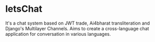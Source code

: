 # letsChat
It's a chat system based on JWT trade, Ai4bharat transliteration and Django's Multilayer Channels. Aims to create a cross-language chat application for conversation in various languages.
